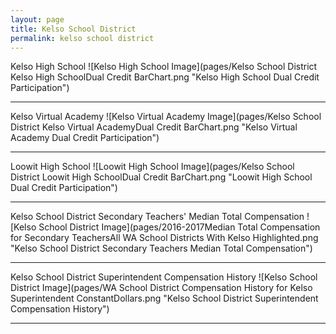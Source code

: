 ```yaml
---
layout: page
title: Kelso School District
permalink: kelso school district
---
```



Kelso High School
![Kelso High School Image](pages/Kelso School District Kelso High SchoolDual Credit BarChart.png "Kelso High School Dual Credit Participation")

___

Kelso Virtual Academy
![Kelso Virtual Academy Image](pages/Kelso School District Kelso Virtual AcademyDual Credit BarChart.png "Kelso Virtual Academy Dual Credit Participation")

___

Loowit High School
![Loowit High School Image](pages/Kelso School District Loowit High SchoolDual Credit BarChart.png "Loowit High School Dual Credit Participation")

___

Kelso School District Secondary Teachers' Median Total Compensation
![Kelso School District Image](pages/2016-2017Median Total Compensation for Secondary TeachersAll WA School Districts With Kelso Highlighted.png "Kelso School District Secondary Teachers Median Total Compensation")

___

Kelso School District Superintendent Compensation History
![Kelso School District Image](pages/WA School District Compensation History for Kelso Superintendent ConstantDollars.png "Kelso School District Superintendent Compensation History")

___

